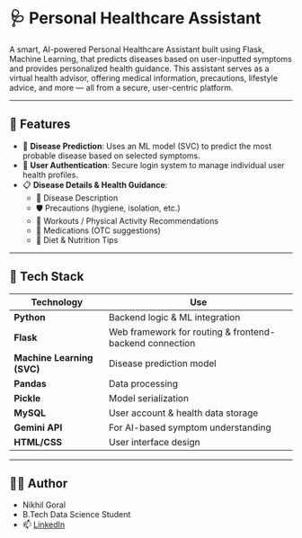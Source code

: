 # 🩺 Personal Healthcare Assistant

A smart, AI-powered Personal Healthcare Assistant built using Flask, Machine Learning, that predicts diseases based on user-inputted symptoms and provides personalized health guidance. This assistant serves as a virtual health advisor, offering medical information, precautions, lifestyle advice, and more — all from a secure, user-centric platform.

---

## 🚀 Features

- 🤖 **Disease Prediction**: Uses an ML model (SVC) to predict the most probable disease based on selected symptoms.
- 🔐 **User Authentication**: Secure login system to manage individual user health profiles.
- 📋 **Disease Details & Health Guidance**:
  - 📌 Disease Description
  - 🛡️ Precautions (hygiene, isolation, etc.)
  - 🧘 Workouts / Physical Activity Recommendations
  - 💊 Medications (OTC suggestions)
  - 🍎 Diet & Nutrition Tips

---

## 🧰 Tech Stack

| Technology | Use |
|------------|-----|
| **Python** | Backend logic & ML integration |
| **Flask** | Web framework for routing & frontend-backend connection |
| **Machine Learning (SVC)** | Disease prediction model |
| **Pandas** | Data processing |
| **Pickle** | Model serialization |
| **MySQL** | User account & health data storage |
| **Gemini API** | For AI-based symptom understanding |
| **HTML/CSS** | User interface design |

---

## 👨‍💻 Author
- Nikhil Goral
- B.Tech Data Science Student
- 📫 [LinkedIn](www.linkedin.com/in/nikhil-goral-340266259)
